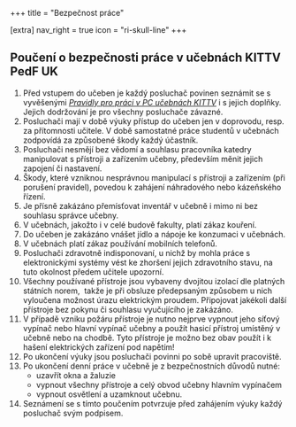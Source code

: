 +++
title = "Bezpečnost práce"

[extra]
nav_right = true
icon = "ri-skull-line"
+++

## Poučení o bezpečnosti práce v učebnách KITTV PedF UK

1.  Před vstupem do učeben je každý posluchač povinen seznámit se s
    vyvěšenými *[Pravidly pro práci v PC učebnách
    KITTV](http://it.pedf.cuni.cz/index.php?menu=76)* i s jejich
    doplňky. Jejich dodržování je pro všechny posluchače závazné.
2.  Posluchači mají v době výuky přístup do učeben jen v doprovodu,
    resp. za přítomnosti učitele. V době samostatné práce studentů v
    učebnách zodpovídá za způsobené škody každý účastník.
3.  Posluchači nesmějí bez vědomí a souhlasu pracovníka katedry
    manipulovat s přístroji a zařízením učebny, především měnit jejich
    zapojení či nastavení.
4.  Škody, které vzniknou nesprávnou manipulací s přístroji a zařízením
    (při porušení pravidel), povedou k zahájení náhradového nebo
    kázeňského řízení.
5.  Je přísně zakázáno přemísťovat inventář v učebně i mimo ni bez
    souhlasu správce učebny.
6.  V učebnách, jakožto i v celé budově fakulty, platí zákaz kouření.
7.  Do učeben je zakázáno vnášet jídlo a nápoje ke konzumaci v učebnách.
8.  V učebnách platí zákaz používání mobilních telefonů.
9.  Posluchači zdravotně indisponovaní, u nichž by mohla práce s
    elektronickými systémy vést ke zhoršení jejich zdravotního stavu, na
    tuto okolnost předem učitele upozorní.
10. Všechny používané přístroje jsou vybaveny dvojitou izolací dle
    platných státních norem,  takže je při obsluze předepsaným způsobem
    u nich vyloučena možnost úrazu elektrickým proudem. Připojovat
    jakékoli další přístroje bez pokynu či souhlasu vyučujícího je
    zakázáno.
11. V případě vzniku požáru přístroje je nutno nejprve vypnout jeho
    síťový vypínač nebo hlavní vypínač učebny a použít hasicí přístroj
    umístěný v učebně nebo na chodbě. Tyto přístroje je možno bez obav
    použít i k hašení elektrických zařízení pod napětím!
12. Po ukončení výuky jsou posluchači povinni po sobě upravit
    pracoviště.
13. Po ukončení denní práce v učebně je z bezpečnostních důvodů nutné:
    -   uzavřít okna a žaluzie
    -   vypnout všechny přístroje a celý obvod učebny hlavním vypínačem 
    -   vypnout osvětlení a uzamknout učebnu.
14. Seznámení se s tímto poučením potvrzuje před zahájením výuky každý
    posluchač svým podpisem.
